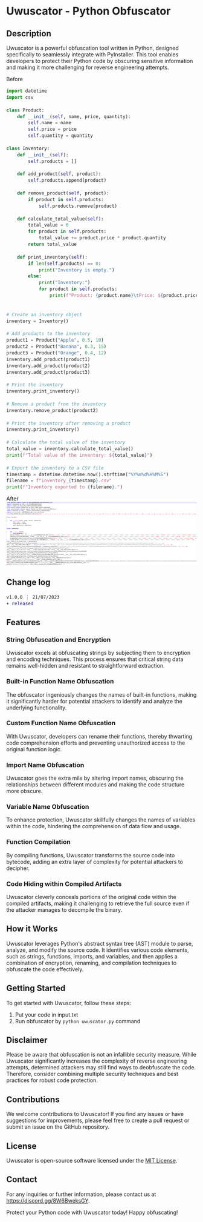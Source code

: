 # Uwuscator - Python Obfuscator

## Description

Uwuscator is a powerful obfuscation tool written in Python, designed specifically to seamlessly integrate with PyInstaller. This tool enables developers to protect their Python code by obscuring sensitive information and making it more challenging for reverse engineering attempts.


Before
```python
import datetime
import csv

class Product:
    def __init__(self, name, price, quantity):
        self.name = name
        self.price = price
        self.quantity = quantity

class Inventory:
    def __init__(self):
        self.products = []

    def add_product(self, product):
        self.products.append(product)

    def remove_product(self, product):
        if product in self.products:
            self.products.remove(product)

    def calculate_total_value(self):
        total_value = 0
        for product in self.products:
            total_value += product.price * product.quantity
        return total_value

    def print_inventory(self):
        if len(self.products) == 0:
            print("Inventory is empty.")
        else:
            print("Inventory:")
            for product in self.products:
                print(f"Product: {product.name}\tPrice: ${product.price}\tQuantity: {product.quantity}")


# Create an inventory object
inventory = Inventory()

# Add products to the inventory
product1 = Product("Apple", 0.5, 10)
product2 = Product("Banana", 0.3, 15)
product3 = Product("Orange", 0.4, 12)
inventory.add_product(product1)
inventory.add_product(product2)
inventory.add_product(product3)

# Print the inventory
inventory.print_inventory()

# Remove a product from the inventory
inventory.remove_product(product2)

# Print the inventory after removing a product
inventory.print_inventory()

# Calculate the total value of the inventory
total_value = inventory.calculate_total_value()
print(f"Total value of the inventory: ${total_value}")

# Export the inventory to a CSV file
timestamp = datetime.datetime.now().strftime("%Y%m%d%H%M%S")
filename = f"inventory_{timestamp}.csv"
print(f"Inventory exported to {filename}.")
```
After
![Test 1](https://github.com/OxynDev/uwuscator/blob/720aa235a0c6df475c33bbdd9996afeda1cd078d/temp/1.png)



## Change log
```diff
v1.0.0 ⋮ 21/07/2023
+ released
```


## Features

### String Obfuscation and Encryption

Uwuscator excels at obfuscating strings by subjecting them to encryption and encoding techniques. This process ensures that critical string data remains well-hidden and resistant to straightforward extraction.

### Built-in Function Name Obfuscation

The obfuscator ingeniously changes the names of built-in functions, making it significantly harder for potential attackers to identify and analyze the underlying functionality.

### Custom Function Name Obfuscation

With Uwuscator, developers can rename their functions, thereby thwarting code comprehension efforts and preventing unauthorized access to the original function logic.

### Import Name Obfuscation

Uwuscator goes the extra mile by altering import names, obscuring the relationships between different modules and making the code structure more obscure.

### Variable Name Obfuscation

To enhance protection, Uwuscator skillfully changes the names of variables within the code, hindering the comprehension of data flow and usage.

### Function Compilation

By compiling functions, Uwuscator transforms the source code into bytecode, adding an extra layer of complexity for potential attackers to decipher.

### Code Hiding within Compiled Artifacts

Uwuscator cleverly conceals portions of the original code within the compiled artifacts, making it challenging to retrieve the full source even if the attacker manages to decompile the binary.

## How it Works

Uwuscator leverages Python's abstract syntax tree (AST) module to parse, analyze, and modify the source code. It identifies various code elements, such as strings, functions, imports, and variables, and then applies a combination of encryption, renaming, and compilation techniques to obfuscate the code effectively.

## Getting Started

To get started with Uwuscator, follow these steps:

1. Put your code in input.txt
2. Run obfuscator by `python uwuscator.py` command

## Disclaimer

Please be aware that obfuscation is not an infallible security measure. While Uwuscator significantly increases the complexity of reverse engineering attempts, determined attackers may still find ways to deobfuscate the code. Therefore, consider combining multiple security techniques and best practices for robust code protection.

## Contributions

We welcome contributions to Uwuscator! If you find any issues or have suggestions for improvements, please feel free to create a pull request or submit an issue on the GitHub repository.

## License

Uwuscator is open-source software licensed under the [MIT License](link-to-license).

## Contact

For any inquiries or further information, please contact us at https://discord.gg/8W6BweksGY.

Protect your Python code with Uwuscator today! Happy obfuscating!
